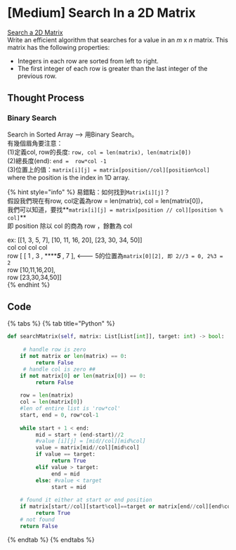 # \[Medium\] Search In a 2D Matrix

[Search a 2D Matrix](https://leetcode.com/problems/search-a-2d-matrix/)  
Write an efficient algorithm that searches for a value in an _m_ x _n_ matrix. This matrix has the following properties:

* Integers in each row are sorted from left to right.
* The first integer of each row is greater than the last integer of the previous row.

## Thought Process

### Binary Search

Search in Sorted Array --&gt; 用Binary Search。   
有幾個眉角要注意：  
\(1\)定義col, row的長度:  `row, col = len(matrix), len(matrix[0])`  
\(2\)總長度\(end\): `end =  row*col -1`  
\(3\)位置上的值：`matrix[i][j] = matrix[position//col][position%col]`   
where the position is the index in 1D array. 

{% hint style="info" %}
易錯點：如何找到`Matrix[i][j]`？  
假設我們現在有row, col定義為row = len\(matrix\), col = len\(matrix\[0\]\)，  
我們可以知道，要找**`matrix[i][j] = matrix[position // col][position % col]`**  
即 position 除以 col 的商為 row ，餘數為 col     
  
ex: \[\[1, 3, 5, 7\], \[10, 11, 16, 20\], \[23, 30, 34, 50\]\]   
         col col col col  
row \[  \[ 1 , 3 , ****_**5**_ , 7 \],  &lt;--- 5的位置為`matrix[0][2], 即 2//3 = 0, 2%3 = 2`  
row    \[10,11,16,20\],  
row    \[23,30,34,50\]\]  
{% endhint %}

## Code

{% tabs %}
{% tab title="Python" %}
```python
def searchMatrix(self, matrix: List[List[int]], target: int) -> bool:
     
     # handle row is zero
    if not matrix or len(matrix) == 0:
         return False
     # handle col is zero ##
    if not matrix[0] or len(matrix[0]) == 0:
         return False
         
    row = len(matrix)
    col = len(matrix[0])
    #len of entire list is 'row*col' 
    start, end = 0, row*col-1
    
    while start + 1 < end:
         mid = start + (end-start)//2
         #value [i][j] = [mid//col][mid%col]
         value = matrix[mid//col][mid%col]
         if value == target:
              return True
         elif value > target:
              end = mid
         else: #value < target
              start = mid
    
    # found it either at start or end position 
    if matrix[start//col][start%col]==target or matrix[end//col][end%col]==target:
         return True
    # not found
    return False     
```
{% endtab %}
{% endtabs %}

